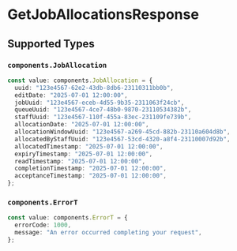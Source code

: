 # GetJobAllocationsResponse


## Supported Types

### `components.JobAllocation`

```typescript
const value: components.JobAllocation = {
  uuid: "123e4567-62e2-43db-8db6-23110311bb0b",
  editDate: "2025-07-01 12:00:00",
  jobUuid: "123e4567-eceb-4d55-9b35-2311063f24cb",
  queueUuid: "123e4567-4ce7-48b0-9870-23110534382b",
  staffUuid: "123e4567-110f-455a-83ec-231109fe739b",
  allocationDate: "2025-07-01 12:00:00",
  allocationWindowUuid: "123e4567-a269-45cd-882b-23110a604d8b",
  allocatedByStaffUuid: "123e4567-53cd-4320-a8f4-23110007d92b",
  allocatedTimestamp: "2025-07-01 12:00:00",
  expiryTimestamp: "2025-07-01 12:00:00",
  readTimestamp: "2025-07-01 12:00:00",
  completionTimestamp: "2025-07-01 12:00:00",
  acceptanceTimestamp: "2025-07-01 12:00:00",
};
```

### `components.ErrorT`

```typescript
const value: components.ErrorT = {
  errorCode: 1000,
  message: "An error occurred completing your request",
};
```

